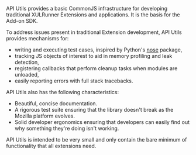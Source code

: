 API Utils provides a basic CommonJS infrastructure for
developing traditional XULRunner Extensions and applications. It is
the basis for the Add-on SDK.

To address issues present in traditional Extension development,
API Utils provides mechanisms for:

* writing and executing test cases, inspired by Python's [nose]
  package,
* tracking JS objects of interest to aid in memory profiling and leak
  detection,
* registering callbacks that perform cleanup tasks when modules are
  unloaded,
* easily reporting errors with full stack tracebacks.

API Utils also has the following characteristics:

* Beautiful, concise documentation.
* A rigorous test suite ensuring that the library doesn't break as the
  Mozilla platform evolves.
* Solid developer ergonomics ensuring that developers can easily find
  out why something they're doing isn't working.

API Utils is intended to be very small and only contain the bare
minimum of functionality that all extensions need.

  [nose]: http://code.google.com/p/python-nose/
